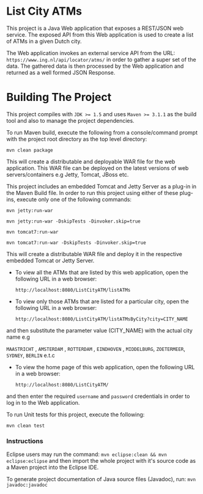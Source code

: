 List City ATMs
==============

This project is a Java Web application that exposes a REST/JSON web service. The exposed API from this Web application is used to create a list of ATMs
in a given Dutch city.

The Web application invokes an external service API from the URL: ```https://www.ing.nl/api/locator/atms/``` in order to gather a super set of the data.
The gathered data is then processed by the Web application and returned as a well formed JSON Response.

Building The Project
====================

This project compiles with ```JDK >= 1.5``` and uses ```Maven >= 3.1.1``` as the build tool and also to manage the project dependencies.

To run Maven build, execute the following from a console/command prompt with the project root directory as the top level directory:

```mvn clean package```

This will create a distributable and deployable WAR file for the web application. This WAR file can be deployed on the latest versions of web servers/containers e.g Jetty, Tomcat, JBoss etc.

This project includes an embedded Tomcat and Jetty Server as a plug-in in the Maven Build file. In order to run this project using either of these plug-ins, execute only one of the following commands:

```mvn jetty:run-war```

```mvn jetty:run-war -DskipTests -Dinvoker.skip=true```

```mvn tomcat7:run-war```

```mvn tomcat7:run-war -DskipTests -Dinvoker.skip=true```

This will create a distributable WAR file and deploy it in the respective embedded Tomcat or Jetty Server.

- To view all the ATMs that are listed by this web application, open the following URL in a web browser:

  `http://localhost:8080/ListCityATM/listATMs`

- To view only those ATMs that are listed for a particular city, open the following URL in a web browser:

  `http://localhost:8080/ListCityATM/listATMsByCity?city=CITY_NAME`

and then substitute the parameter value (CITY_NAME) with the actual city name e.g 

```MAASTRICHT``` , ```AMSTERDAM``` , ```ROTTERDAM``` , ```EINDHOVEN``` , ```MIDDELBURG```, ```ZOETERMEER```, ```SYDNEY```, ```BERLIN``` e.t.c

- To view the home page of this web application, open the following URL in a web browser:

  `http://localhost:8080/ListCityATM/`

and then enter the required ```username``` and ```password``` credentials in order to log in to the Web application.

To run Unit tests for this project, execute the following:

```mvn clean test```

### Instructions

Eclipse users may run the command: `mvn eclipse:clean && mvn eclipse:eclipse` and then import the whole project with it's source code as a Maven project into the Eclipse IDE.

To generate project documentation of Java source files (Javadoc), run: ```mvn javadoc:javadoc```